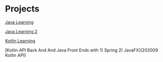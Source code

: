 # Projects

[Java Learning](java/README.md)

[Java Learning 2](../Workspace/src/Package01)

[Kotlin Learning](kotlin/README.md)

[Kotlin API Back And And Java Front Ends with 1) Spring 2) JavaFX](202009 Kotlin API)